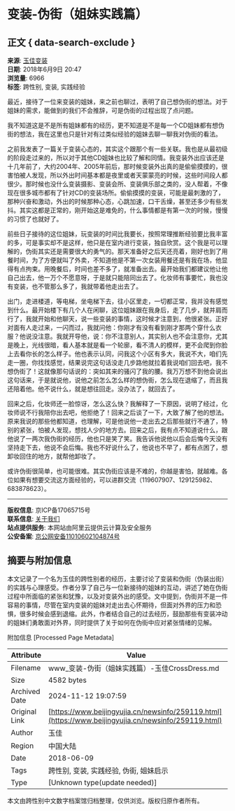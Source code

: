 # 变装-伪街（姐妹实践篇）

## 正文 { data-search-exclude }


**来源**: [玉佳变装](/)  
**日期**: 2018年6月9日 20:47  
**浏览量**: 6966  
**标签**: 跨性别, 变装, 实践经验

最近，接待了一位来变装的姐妹，来之前也聊过，表明了自己想伪街的想法。对于姐妹的需求，能做到的我们不会推辞，可是伪街的过程出现了点问题。

我不知道这是不是所有姐妹都有的经历，更不知道是不是每一个CD姐妹都有想伪街的想法，我在这里也只是针对有过类似经验的姐妹去聊一聊我对伪街的看法。

之前我发表了一篇关于变装心态的，其实这个跟那个有一些关联。我也是从最初级的阶段走过来的，所以对于其他CD姐妹也比较了解和同情。我变装外出应该还是十几年前了，大约2004年、2005年前后，那时候变装外出真的是偷偷摸摸的，很害怕被人发现，所以外出时间基本都是夜里或者天蒙蒙亮的时候，这些时间段人都很少。那时候也没什么变装摄影、变装会所、变装俱乐部之类的，没人帮着，不像现在很多城市都有了针对CD的变装场所。偷偷摸摸的变装，可能是最刺激的了，那种兴奋和激动，外出的时候那种心态，心跳加速，口干舌燥，甚至还多少有些发抖。其实这都是正常的，刚开始这是难免的，什么事情都是有第一次的时候，慢慢的习惯了也就好了。

前些日子接待的这位姐妹，玩变装的时间比我要长，按照常理推断经验要比我丰富的多，可是事实却不是这样，他只是在室内进行变装，独自欣赏。这个我是可以理解的，伪街其实还是需要很大的勇气的。那天准备好之后天还亮着，刚好也到了用餐时间，为了方便就叫了外卖，不知道他是不第一次女装用餐还是有我在场，他显得有点拘束。用晚餐后，时间也差不多了，就准备出去。最开始我们都建议他让他自己出去，他一万个不愿意呀，于是就只能陪同出去了。化妆师有事要忙，我也没有变装，也不管那么多了，我就带着他走出去了。

出门，走进楼道，等电梯，坐电梯下去，往小区里走，一切都正常，我并没有感觉到什么。最开始楼下有几个人在闲聊，这位姐妹跟在我身后，走了几步，就并肩而行了，我就开始和他聊天，说一些变装的事情，这时候才注意到，他很紧张。正好对面有人走过来，一闪而过，我就问他：你刚才有没有看到刚才那两个穿什么衣服？他说没注意。我就开导他，说：你不注意别人，其实别人也不会注意你，尤其是晚上，光线很暗，看人基本就是看一个轮廓，看不清人的模样，更不会爬到你脸上去看你长的怎么样子。他也表示认同，问我这个小区有多大，我说不大，咱们先走一圈，你找找感觉，结果说完这句话没走几步路他就拉着我说咱们回去吧，我不想伪街了！这就像那句话说的：突如其来的骚闪了我的腰。我万万想不到他会说出这句话来，于是就说他，说他之前怎么怎么样的想伪街，怎么现在退缩了，而且我还陪着他。他不说什么，就是想往回走。没办法了，就回去了。

回来之后，化妆师还一脸惊讶，怎么这么快？我解释了一下原因，说明了经过，化妆师说不行我陪你出去吧，他拒绝了！回来之后谈了一下，大致了解了他的想法。原来我说的那些他都知道，也理解，可是他说他一走出去之后那些就行不通了，特别的紧张，怕被人发现，想找人少的地方去。回来之后，我有点不知道说什么，跟他说了一两次我伪街的经历，他也只是笑了笑。我告诉他说他以后会后悔今天没有坚持走下去，他说不会后悔。我也不好说什么了，他说也不早了，都有点困了，想卸妆回住的地方，就帮他卸妆了。

或许伪街很简单，也可能很难。其实伪街应该是不难的，你越是害怕，就越难。各位如果有想要交流这方面经验的，可以进群交流（119607907、129125982、683878623）。

---

**版权信息**: 京ICP备17065715号  
**联系信息**: [关于我们](https://user.qzone.qq.com/1593634343)  
**站点提供服务**: 本网站由阿里云提供云计算及安全服务  
**公安备案**: [京公网安备11010602104874号](http://www.beian.gov.cn/portal/registerSystemInfo?recordcode=11010602104874)  

## 摘要与附加信息

<!-- tcd_abstract -->
本文记录了一个名为玉佳的跨性别者的经历，主要讨论了变装和伪街（伪装出街）的实践与心理感受。作者分享了自己与一位新接待的姐妹的互动，讲述了她在伪街过程中所面临的紧张和犹豫，以及对变装外出的感受。文中提到，伪街并不是一件容易的事情，尽管在室内变装的姐妹对走出去心怀期待，但面对外界的压力和恐惧，很多时候会感到退缩。此外，作者结合自己的过去经历，鼓励那些有变装冲动的姐妹们勇敢面对外界，同时提供了关于如何在伪街中应对紧张情绪的见解。
<!-- tcd_abstract_end -->

附加信息 [Processed Page Metadata]

| Attribute       | Value                                  |
|-----------------|----------------------------------------|
| Filename        | www_变装-伪街（姐妹实践篇）-玉佳CrossDress.md                             |
| Size            | 4582 bytes                           |
| Archived Date   | 2024-11-12 19:07:59                             |
| Original Link   | [https://www.beijingyujia.cn/newsinfo/259119.html](https://www.beijingyujia.cn/newsinfo/259119.html)                       |
| Author          | 玉佳                               |
| Region          | 中国大陆                               |
| Date            | 2018-06-09                                 |
| Tags            | 跨性别, 变装, 实践经验, 伪街, 姐妹启示                                 |
| Type            | [Unknown type(update needed)]                                 |
<!-- tcd_table_end -->

本文由跨性别中文数字档案馆归档整理，仅供浏览。版权归原作者所有。
